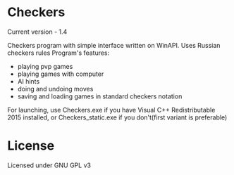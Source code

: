 # Checkers

Current version - 1.4

Checkers program with simple interface written on WinAPI. Uses Russian checkers rules
Program's features:
- playing pvp games
- playing games with computer
- AI hints
- doing and undoing moves
- saving and loading games in standard checkers notation

For launching, use Checkers.exe if you have Visual C++ Redistributable 2015 installed, or Checkers_static.exe if you don't(first variant is preferable)

# License

Licensed under GNU GPL v3
